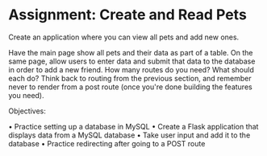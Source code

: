 # Assignment: Create and Read Pets
Create an application where you can view all pets and add new ones.

Have the main page show all pets and their data as part of a table. On the same page, allow users to enter data and submit that data to the database in order to add a new friend. How many routes do you need? What should each do? Think back to routing from the previous section, and remember never to render from a post route (once you're done building the features you need).

Objectives:

• Practice setting up a database in MySQL
• Create a Flask application that displays data from a MySQL database
• Take user input and add it to the database
• Practice redirecting after going to a POST route